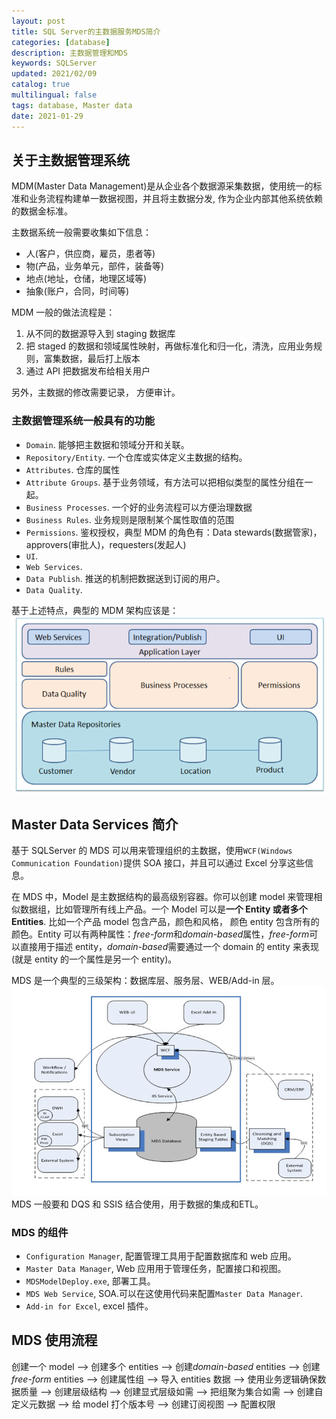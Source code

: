 ```yaml
---
layout: post
title: SQL Server的主数据服务MDS简介
categories: [database]
description: 主数据管理和MDS
keywords: SQLServer
updated: 2021/02/09
catalog: true
multilingual: false
tags: database, Master data
date: 2021-01-29
---
```


## 关于主数据管理系统

MDM(Master Data Management)是从企业各个数据源采集数据，使用统一的标准和业务流程构建单一数据视图，并且将主数据分发, 作为企业内部其他系统依赖的数据金标准。

主数据系统一般需要收集如下信息：

- 人(客户，供应商，雇员，患者等)
- 物(产品，业务单元，部件，装备等)
- 地点(地址，仓储，地理区域等)
- 抽象(账户，合同，时间等)

MDM 一般的做法流程是：

1. 从不同的数据源导入到 staging 数据库
2. 把 staged 的数据和领域属性映射，再做标准化和归一化，清洗，应用业务规则，富集数据，最后打上版本
3. 通过 API 把数据发布给相关用户

另外，主数据的修改需要记录， 方便审计。

### 主数据管理系统一般具有的功能

- `Domain`. 能够把主数据和领域分开和关联。
- `Repository/Entity`. 一个仓库或实体定义主数据的结构。
- `Attributes`. 仓库的属性
- `Attribute Groups`. 基于业务领域，有方法可以把相似类型的属性分组在一起。
- `Business Processes`. 一个好的业务流程可以方便治理数据
- `Business Rules`. 业务规则是限制某个属性取值的范围
- `Permissions`. 鉴权授权，典型 MDM 的角色有：Data stewards(数据管家)，approvers(审批人)，requesters(发起人)
- `UI`.
- `Web Services`.
- `Data Publish`. 推送的机制把数据送到订阅的用户。
- `Data Quality`.

基于上述特点，典型的 MDM 架构应该是：
![](/images/2021-02/MDM_architecture.png)

## Master Data Services 简介

基于 SQLServer 的 MDS 可以用来管理组织的主数据，使用`WCF(Windows Communication Foundation)`提供 SOA 接口，并且可以通过 Excel 分享这些信息。

在 MDS 中，Model 是主数据结构的最高级别容器。你可以创建 model 来管理相似数据组，比如管理所有线上产品。一个 Model 可以是**一个 Entity 或者多个 Entities**. 比如一个产品 model 包含产品，颜色和风格， 颜色 entity 包含所有的颜色。Entity 可以有两种属性：*free-form*和*domain-based*属性，*free-form*可以直接用于描述 entity，*domain-based*需要通过一个 domain 的 entity 来表现(就是 entity 的一个属性是另一个 entity)。

MDS 是一个典型的三级架构：数据库层、服务层、WEB/Add-in 层。
![](/images/2021-02/mds-architecture.png)
MDS 一般要和 DQS 和 SSIS 结合使用，用于数据的集成和ETL。

### MDS 的组件

- `Configuration Manager`, 配置管理工具用于配置数据库和 web 应用。
- `Master Data Manager`, Web 应用用于管理任务，配置接口和视图。
- `MDSModelDeploy.exe`, 部署工具。
- `MDS Web Service`, SOA.可以在这使用代码来配置`Master Data Manager`.
- `Add-in for Excel`, excel 插件。

## MDS 使用流程

创建一个 model --> 创建多个 entities --> 创建*domain-based* entities --> 创建*free-form* entities --> 创建属性组 --> 导入 entities 数据 --> 使用业务逻辑确保数据质量 --> 创建层级结构 --> 创建显式层级如需 --> 把组聚为集合如需 --> 创建自定义元数据 --> 给 model 打个版本号 --> 创建订阅视图 --> 配置权限
